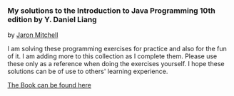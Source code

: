 ### My solutions to the Introduction to Java Programming 10th edition by Y. Daniel Liang 
by [Jaron Mitchell](https://www.linkedin.com/in/jaron-mitchell-093b51108/)

I am solving these programming exercises for practice and also for the fun of it. I am adding more to this collection as I complete them. Please use these only as a reference when doing the exercises yourself. I hope these solutions can be of use to others' learning experience.

[The Book can be found here](http://www.amazon.com/Intro-Programming-Comprehensive-Version-Edition/dp/0133761312)
